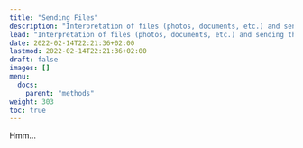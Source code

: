 ```yaml
---
title: "Sending Files"
description: "Interpretation of files (photos, documents, etc.) and sending them."
lead: "Interpretation of files (photos, documents, etc.) and sending them."
date: 2022-02-14T22:21:36+02:00
lastmod: 2022-02-14T22:21:36+02:00
draft: false
images: []
menu:
  docs:
    parent: "methods"
weight: 303
toc: true
---
```


Hmm...
